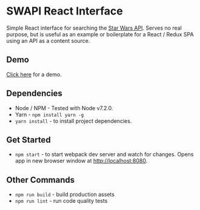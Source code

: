 # SWAPI React Interface
Simple React interface for searching the [Star Wars API](https://swapi.co/).
Serves no real purpose, but is useful as an example or boilerplate for a React / Redux SPA using an API as a content source.

## Demo
[Click here](http://robbg.io/swapi-react/) for a demo.

## Dependencies
* Node / NPM - Tested with Node v7.2.0.
* Yarn - `npm install yarn -g`
* `yarn install` - to install project dependencies.

## Get Started
* `npm start` - to start webpack dev server and watch for changes. Opens app in new browser window at [http://localhost:8080](http://localhost:8080).

## Other Commands
* `npm run build` - build production assets
* `npm run lint` - run code quality tests
